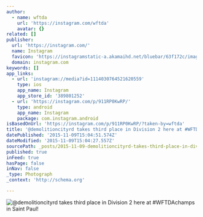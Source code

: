 ```yaml
---
author:
  - name: wftda
    url: 'https://instagram.com/wftda'
    avatar: {}
related: []
publisher:
  url: 'https://instagram.com/'
  name: Instagram
  favicon: 'https://instagramstatic-a.akamaihd.net/bluebar/63f172c/images/ico/favicon.ico'
  domain: instagram.com
keywords: []
app_links:
  - url: 'instagram://media?id=1114030764521620559'
    type: ios
    app_name: Instagram
    app_store_id: '389801252'
  - url: 'https://instagram.com/p/911RP0KwRP/'
    type: android
    app_name: Instagram
    package: com.instagram.android
isBasedOnUrl: 'https://instagram.com/p/911RP0KwRP/?taken-by=wftda'
title: '@demolitioncityrd takes third place in Division 2 here at #WFTDAchamps in Saint Paul!'
datePublished: '2015-11-09T15:04:51.574Z'
dateModified: '2015-11-09T15:04:27.557Z'
sourcePath: _posts/2015-11-09-demolitioncityrd-takes-third-place-in-division-2-here-at-w.md
published: true
inFeed: true
hasPage: false
inNav: false
_type: Photograph
_context: 'http://schema.org'

---
```

![&commat;demolitioncityrd takes third place in Division 2 here at &num;WFTDAchamps in Saint Paul&excl;](https://igcdn-photos-b-a.akamaihd.net/hphotos-ak-xtf1/t51.2885-15/s640x640/sh0.08/e35/12231074_1635039686749169_1095143788_n.jpg)